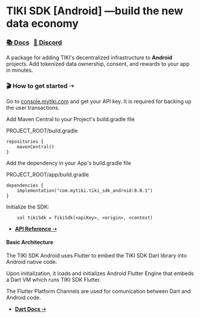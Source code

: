 # TIKI SDK [Android] —build the new data economy

### [📚 Docs](https://docs.mytiki.com) &nbsp;&nbsp;[💬 Discord](https://discord.gg/tiki)

A package for adding TIKI's decentralized infrastructure to **Android** projects. Add tokenized data ownership, consent, and rewards to your app in minutes.

### 🎬 How to get started ➝

Go to [console.mytiki.com](https://console.mytiki.com) and get your API key. It is required for backing up the user transactions.

Add Maven Central to your Project's build.gradle file

PROJECT_ROOT/build.gradle
``` 
repositories {
    mavenCentral()
}
```

Add the dependency in your App's build.gradle file

PROJECT_ROOT/app/build.gradle
```
dependencies {
    implementation("com.mytiki.tiki_sdk_android:0.0.1")
}
```

Initialize the SDK:

```
    val tikiSdk = TikiSdk(<apiKey>, <origin>, <context)
```

- **[API Reference ➝](https://docs.mytiki.com/reference/tiki-sdk-android)**

#### Basic Architecture

The TIKI SDK Android uses Flutter to embed the TIKI SDK Dart library into Android native code.

Upon initialization, it loads and initializes Android Flutter Engine that embeds a Dart VM which runs TIKI SDK Flutter.

The Flutter Platform Channels are used for comunication between Dart and Android code.

- **[Dart Docs ➝](https://pub.dev/documentation/tiki_sdk_flutter/latest/)**
